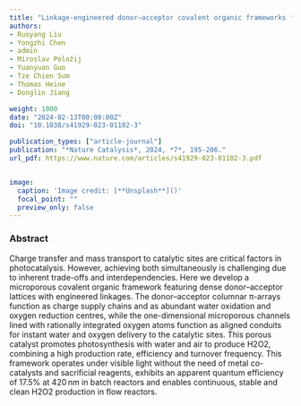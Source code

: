```yaml
---
title: "Linkage-engineered donor–acceptor covalent organic frameworks for optimal photosynthesis of hydrogen peroxide from water and air"
authors:
- Ruoyang Liu
- Yongzhi Chen
- admin
- Miroslav Položij
- Yuanyuan Guo
- Tze Chien Sum
- Thomas Heine
- Donglin Jiang

weight: 1000
date: "2024-02-13T00:00:00Z"
doi: "10.1038/s41929-023-01102-3"

publication_types: ["article-journal"]
publication: "*Nature Catalysis*, 2024, *7*, 195-206."
url_pdf: https://www.nature.com/articles/s41929-023-01102-3.pdf


image:
  caption: 'Image credit: [**Unsplash**]()'
  focal_point: ""
  preview_only: false
---
```


### Abstract 

Charge transfer and mass transport to catalytic sites are critical factors in photocatalysis. However, achieving both simultaneously is challenging due to inherent trade-offs and interdependencies. Here we develop a microporous covalent organic framework featuring dense donor–acceptor lattices with engineered linkages. The donor–acceptor columnar π-arrays function as charge supply chains and as abundant water oxidation and oxygen reduction centres, while the one-dimensional microporous channels lined with rationally integrated oxygen atoms function as aligned conduits for instant water and oxygen delivery to the catalytic sites. This porous catalyst promotes photosynthesis with water and air to produce H2O2, combining a high production rate, efficiency and turnover frequency. This framework operates under visible light without the need of metal co-catalysts and sacrificial reagents, exhibits an apparent quantum efficiency of 17.5% at 420 nm in batch reactors and enables continuous, stable and clean H2O2 production in flow reactors.
